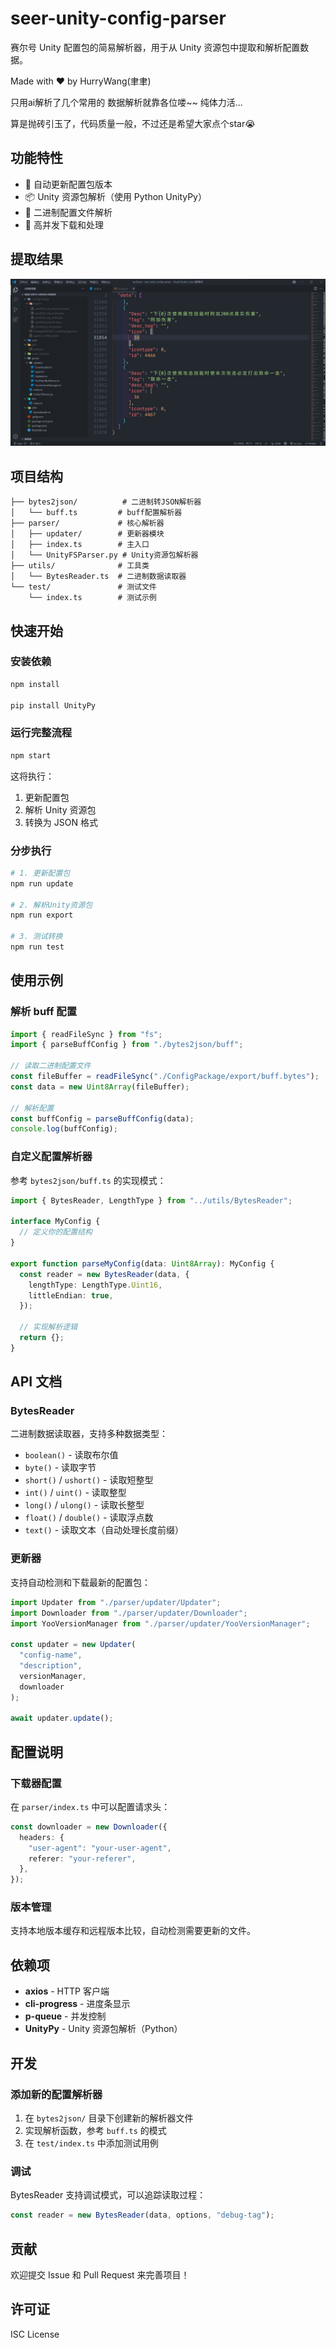 # seer-unity-config-parser

赛尔号 Unity 配置包的简易解析器，用于从 Unity 资源包中提取和解析配置数据。

Made with ❤️ by HurryWang(聿聿)

只用ai解析了几个常用的  数据解析就靠各位喽~~ 纯体力活...

算是抛砖引玉了，代码质量一般，不过还是希望大家点个star😭

## 功能特性

- 🔄 自动更新配置包版本
- 📦 Unity 资源包解析（使用 Python UnityPy）
- 🔧 二进制配置文件解析
- 🚀 高并发下载和处理

## 提取结果

<div align="center">
  <img src="img/img.png" alt="res">
</div>

## 项目结构

```
├── bytes2json/          # 二进制转JSON解析器
│   └── buff.ts         # buff配置解析器
├── parser/             # 核心解析器
│   ├── updater/        # 更新器模块
│   ├── index.ts        # 主入口
│   └── UnityFSParser.py # Unity资源包解析器
├── utils/              # 工具类
│   └── BytesReader.ts  # 二进制数据读取器
└── test/               # 测试文件
    └── index.ts        # 测试示例
```

## 快速开始

### 安装依赖

```bash
npm install

pip install UnityPy
```

### 运行完整流程

```bash
npm start
```

这将执行：

1. 更新配置包
2. 解析 Unity 资源包
3. 转换为 JSON 格式

### 分步执行

```bash
# 1. 更新配置包
npm run update

# 2. 解析Unity资源包
npm run export

# 3. 测试转换
npm run test
```

## 使用示例

### 解析 buff 配置

```typescript
import { readFileSync } from "fs";
import { parseBuffConfig } from "./bytes2json/buff";

// 读取二进制配置文件
const fileBuffer = readFileSync("./ConfigPackage/export/buff.bytes");
const data = new Uint8Array(fileBuffer);

// 解析配置
const buffConfig = parseBuffConfig(data);
console.log(buffConfig);
```

### 自定义配置解析器

参考 `bytes2json/buff.ts` 的实现模式：

```typescript
import { BytesReader, LengthType } from "../utils/BytesReader";

interface MyConfig {
  // 定义你的配置结构
}

export function parseMyConfig(data: Uint8Array): MyConfig {
  const reader = new BytesReader(data, {
    lengthType: LengthType.Uint16,
    littleEndian: true,
  });

  // 实现解析逻辑
  return {};
}
```

## API 文档

### BytesReader

二进制数据读取器，支持多种数据类型：

- `boolean()` - 读取布尔值
- `byte()` - 读取字节
- `short()` / `ushort()` - 读取短整型
- `int()` / `uint()` - 读取整型
- `long()` / `ulong()` - 读取长整型
- `float()` / `double()` - 读取浮点数
- `text()` - 读取文本（自动处理长度前缀）

### 更新器

支持自动检测和下载最新的配置包：

```typescript
import Updater from "./parser/updater/Updater";
import Downloader from "./parser/updater/Downloader";
import YooVersionManager from "./parser/updater/YooVersionManager";

const updater = new Updater(
  "config-name",
  "description",
  versionManager,
  downloader
);

await updater.update();
```

## 配置说明

### 下载器配置

在 `parser/index.ts` 中可以配置请求头：

```typescript
const downloader = new Downloader({
  headers: {
    "user-agent": "your-user-agent",
    referer: "your-referer",
  },
});
```

### 版本管理

支持本地版本缓存和远程版本比较，自动检测需要更新的文件。

## 依赖项

- **axios** - HTTP 客户端
- **cli-progress** - 进度条显示
- **p-queue** - 并发控制
- **UnityPy** - Unity 资源包解析（Python）

## 开发

### 添加新的配置解析器

1. 在 `bytes2json/` 目录下创建新的解析器文件
2. 实现解析函数，参考 `buff.ts` 的模式
3. 在 `test/index.ts` 中添加测试用例

### 调试

BytesReader 支持调试模式，可以追踪读取过程：

```typescript
const reader = new BytesReader(data, options, "debug-tag");
```

## 贡献

欢迎提交 Issue 和 Pull Request 来完善项目！

## 许可证

ISC License
